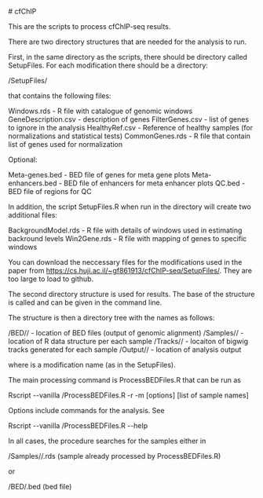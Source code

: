 \# cfChIP

This are the scripts to process cfChIP-seq results.


There are two directory structures that are needed for the analysis to run.

First, in the same directory as the scripts, there should be directory called SetupFiles. For each modification there should be a directory:

<SRCDIR>/SetupFiles/<mod>

that contains the following files:

Windows.rds   	  	    - R file with catalogue of genomic windows
GeneDescription.csv 	    - description of genes
FilterGenes.csv		    - list of genes to ignore in the analysis
HealthyRef.csv		    - Reference of healthy samples (for normalizations and statistical tests)
CommonGenes.rds		    - R file that contain list of genes used for normalization

Optional:

Meta-genes.bed		    - BED file of genes for meta gene plots
Meta-enhancers.bed	    - BED file of enhancers for meta enhancer plots
QC.bed			    - BED file of regions for QC

In addition, the script SetupFiles.R when run in the directory will create two additional files:

BackgroundModel.rds	    - R file with details of windows used in estimating backround levels
Win2Gene.rds		    - R file with mapping of genes to specific windows


You can download the neccessary files for the modifications used in the paper from https://cs.huji.ac.il/~gf861913/cfChIP-seq/SetupFiles/. They are too large to load to github.


The second directory structure is used for results. The base of the structure is called <ROOT> and can be given in the command line.

The structure is then a directory tree with the names as follows:

<ROOT>/BED/<mod>/	     - location of BED files (output of genomic alignment)
<ROOT>/Samples/<mod>/        - location of R data structure per each sample
<ROOT>/Tracks/<mod>/	     - locaiton of bigwig tracks generated for each sample
<ROOT>/Output/<mod>/	     - location of analysis output

where <mod> is a modification name (as in the SetupFiles).

The main processing command is ProcessBEDFiles.R that can be run as

Rscript --vanilla <SRCDIR>/ProcessBEDFiles.R -r <ROOT> -m <mod> [options] [list of sample names]

Options include commands for the analysis. See

Rscript --vanilla <SRCDIR>/ProcessBEDFiles.R --help

In all cases, the procedure searches for the samples either in

   <ROOT>/Samples/<mod>/<SampleName>.rds  (sample already processed by ProcessBEDFiles.R)

or 

   <ROOT>/BED/<mod><SampleName>.bed  (bed file)


